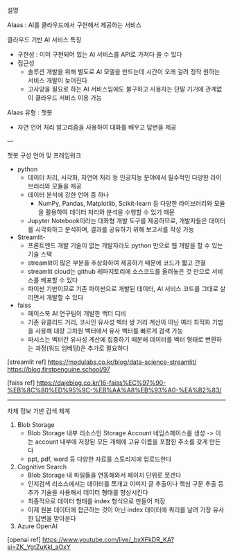 설명

AIaas : AI를 클라우드에서 구현해서 제공하는 서비스

클라우드 기반 AI 서비스 특징
- 구현성 : 이미 구현되어 있는 AI 서비스를 API로 가져다 쓸 수 있다
- 접근성 
    - 솔루션 개발을 위해 별도로 AI 모델을 만드는데 시간이 오래 걸려 정작 원하는 서비스 개발이 늦어진다
    - 고사양을 필요로 하는 AI 서비스임에도 불구하고 사용자는 단말 기기에 관계없이 클라우드 서비스 이용 가능

AIaas 유형 : 챗봇
- 자연 언어 처리 알고리즘을 사용하여 대화를 배우고 답변을 제공

—

챗봇 구성
언어 및 프레임워크
- python 
    - 데이터 처리, 시각화, 자연어 처리 등 인공지능 분야에서 필수적인 다양한 라이브러리와 모듈을 제공
    - 데이터 분석에 강한 언어 중 하나
        -  NumPy, Pandas, Matplotlib, Scikit-learn 등 다양한 라이브러리와 모듈을 활용하여 데이터 처리와 분석을 수행할 수 있기 때문
    - Jupyter Notebook이라는 대화형 개발 도구를 제공하므로, 개발자들은 데이터를 시각화하고 분석하며, 결과를 공유하기 위해 보고서를 작성 가능
- Streamlit- 
    - 프론트엔드 개발 기술이 없는 개발자라도 python 만으로 웹 개발을 할 수 있는 기술 스택
    - streamlit이 많은 부분을 추상화하여 제공하기 때문에 코드가 짧고 간결
    - streamlit cloud는 github 레파지토리에 소스코드를 올려놓은 것 만으로 서비스를 배포할 수 있다
    - 파이썬 기반이므로 기존 파이썬으로 개발된 데이터, AI 서비스 코드를 그대로 살리면서 개발할 수 있다 
- faiss
    - 페이스북 AI 연구팀이 개발한 백터 디비
    - 기존 유클리드 거리, 코사인 유사성 벡터 쌍 거리 계산이 아닌 여러 최적화 기법을 사용해 대량 고차원 벡터에서 유사 벡터를 빠르게 검색 가능
    - 파시스는 벡터간 유사성 계산에 집중하기 때문에 데이터를 벡터 형태로 변환하는 과정(워드 임베딩)은 추가로 필요하다




[streamlit ref]
https://modulabs.co.kr/blog/data-science-streamlit/
https://blog.firstpenguine.school/97

[faiss ref]
https://dajeblog.co.kr/16-faiss%EC%97%90-%EB%8C%80%ED%95%9C-%EB%AA%A8%EB%93%A0-%EA%B2%83/

<hr>

자체 정보 기반 검색 체계 
1. Blob Storage 
    - Blob Storage 내부 리소스인 Storage Account 네임스페이스를 생성 -> 이는 account 내부에 저장된 모든 개체에 고유 이름을 포함한 주소를 갖게 만든다
    - ppt, pdf, word 등 다양한 자료를 스토리지에 업로드한다
2. Cognitive Search
    - Blob Storage 내 파일들을 연동해와서 페이지 단위로 쪼갠다
    - 인지검색 리소스에서는 데이터를 쪼개고 이미지 글 추출이나 핵심 구문 추출 등 추가 기술을 사용해서 데이터 형태를 향상시킨다
    - 최종적으로 데이터 형태를 index 형식으로 만들어 저장
    - 이제 원본 데이터에 접근하는 것이 아닌 index 데이터에 쿼리를 날려 가장 유사한 답변을 받아온다
3. Azure OpenAI


[openai ref]
https://www.youtube.com/live/_bxXFkDR_KA?si=ZK_YgtZuKkI_aOxY


